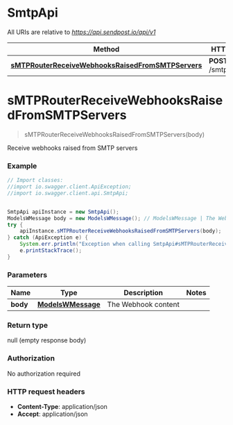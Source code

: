 # SmtpApi

All URIs are relative to *https://api.sendpost.io/api/v1*

Method | HTTP request | Description
------------- | ------------- | -------------
[**sMTPRouterReceiveWebhooksRaisedFromSMTPServers**](SmtpApi.md#sMTPRouterReceiveWebhooksRaisedFromSMTPServers) | **POST** /smtp/webhook | 


<a name="sMTPRouterReceiveWebhooksRaisedFromSMTPServers"></a>
# **sMTPRouterReceiveWebhooksRaisedFromSMTPServers**
> sMTPRouterReceiveWebhooksRaisedFromSMTPServers(body)



Receive webhooks raised from SMTP servers

### Example
```java
// Import classes:
//import io.swagger.client.ApiException;
//import io.swagger.client.api.SmtpApi;


SmtpApi apiInstance = new SmtpApi();
ModelsWMessage body = new ModelsWMessage(); // ModelsWMessage | The Webhook content
try {
    apiInstance.sMTPRouterReceiveWebhooksRaisedFromSMTPServers(body);
} catch (ApiException e) {
    System.err.println("Exception when calling SmtpApi#sMTPRouterReceiveWebhooksRaisedFromSMTPServers");
    e.printStackTrace();
}
```

### Parameters

Name | Type | Description  | Notes
------------- | ------------- | ------------- | -------------
 **body** | [**ModelsWMessage**](ModelsWMessage.md)| The Webhook content |

### Return type

null (empty response body)

### Authorization

No authorization required

### HTTP request headers

 - **Content-Type**: application/json
 - **Accept**: application/json

